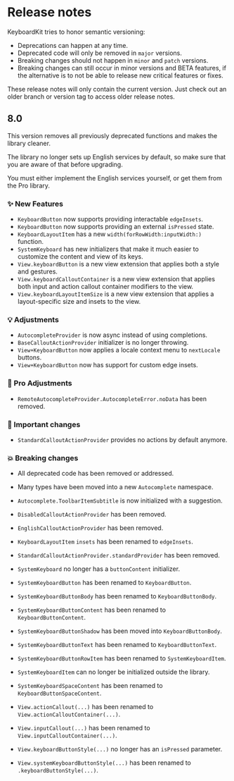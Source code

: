 # Release notes

KeyboardKit tries to honor semantic versioning:

* Deprecations can happen at any time.
* Deprecated code will only be removed in `major` versions.
* Breaking changes should not happen in `minor` and `patch` versions.
* Breaking changes can still occur in minor versions and BETA features, if the alternative is to not be able to release new critical features or fixes.

These release notes will only contain the current version. Just check out an older branch or version tag to access older release notes. 



## 8.0

This version removes all previously deprecated functions and makes the library cleaner.

The library no longer sets up English services by default, so make sure that you are aware of that before upgrading.

You must either implement the English services yourself, or get them from the Pro library.

### ✨ New Features

* `KeyboardButton` now supports providing interactable `edgeInsets`.
* `KeyboardButton` now supports providing an external `isPressed` state.
* `KeyboardLayoutItem` has a new `width(forRowWidth:inputWidth:)` function.
* `SystemKeyboard` has new initializers that make it much easier to customize the content and view of its keys.
* `View.keyboardButton` is a new view extension that applies both a style and gestures.
* `View.keyboardCalloutContainer` is a new view extension that applies both input and action callout container modifiers to the view. 
* `View.keyboardLayoutItemSize` is a new view extension that applies a layout-specific size and insets to the view. 

### 💡 Adjustments

* `AutocompleteProvider` is now async instead of using completions.
* `BaseCalloutActionProvider` initializer is no longer throwing.
* `View+KeyboardButton` now applies a locale context menu to `nextLocale` buttons.
* `View+KeyboardButton` now has support for custom edge insets.

### 👑 Pro Adjustments

* `RemoteAutocompleteProvider.AutocompleteError.noData` has been removed.

### 🚨 Important changes

* `StandardCalloutActionProvider` provides no actions by default anymore.
    
### 💥 Breaking changes 

* All deprecated code has been removed or addressed.
* Many types have been moved into a new `Autocomplete` namespace.

* `Autocomplete.ToolbarItemSubtitle` is now initialized with a suggestion.
* `DisabledCalloutActionProvider` has been removed.
* `EnglishCalloutActionProvider` has been removed.
* `KeyboardLayoutItem` `insets` has been renamed to `edgeInsets`.
* `StandardCalloutActionProvider.standardProvider` has been removed.
* `SystemKeyboard` no longer has a `buttonContent` initializer.
* `SystemKeyboardButton` has been renamed to `KeyboardButton`.
* `SystemKeyboardButtonBody` has been renamed to `KeyboardButtonBody`.
* `SystemKeyboardButtonContent` has been renamed to `KeyboardButtonContent`.
* `SystemKeyboardButtonShadow` has been moved into `KeyboardButtonBody`.
* `SystemKeyboardButtonText` has been renamed to `KeyboardButtonText`.
* `SystemKeyboardButtonRowItem` has been renamed to `SystemKeyboardItem`.
* `SystemKeyboardItem` can no longer be initialized outside the library.
* `SystemKeyboardSpaceContent` has been renamed to `KeyboardButtonSpaceContent`.
* `View.actionCallout(...)` has been renamed to `View.actionCalloutContainer(...)`.
* `View.inputCallout(...)` has been renamed to `View.inputCalloutContainer(...)`.
* `View.keyboardButtonStyle(...)` no longer has an `isPressed` parameter.
* `View.systemKeyboardButtonStyle(...)` has been renamed to `.keyboardButtonStyle(...)`.
